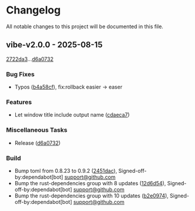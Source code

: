 # Changelog

All notable changes to this project will be documented in this file.

## vibe-v2.0.0 - 2025-08-15

[2722da3](2722da3f1311862bd23ee9f86efea1a99d942df8)...[d6a0732](d6a0732ccbe9ede24a725dd2ca4257fb2f7b03c6)

### Bug Fixes

- Typos ([b4a58cf](b4a58cfd3cff443494c6884da23e7d008cb2c7dd)), fix:rollback easier -> easer

### Features

- Let window title include output name ([cdaeca7](cdaeca77cc746d73e0e14f627cd1ab48bcd12b7f))

### Miscellaneous Tasks

- Release ([d6a0732](d6a0732ccbe9ede24a725dd2ca4257fb2f7b03c6))

### Build

- Bump toml from 0.8.23 to 0.9.2 ([2451dac](2451dac0c9127b17c01cca109d9f8c0f38d9b25c)), Signed-off-by:dependabot[bot] <support@github.com>
- Bump the rust-dependencies group with 8 updates ([12d6d54](12d6d5434f10e13b7ef0c5a04714ba3bc38648f7)), Signed-off-by:dependabot[bot] <support@github.com>
- Bump the rust-dependencies group with 10 updates ([b2e0974](b2e0974a54fd1ebc53b751c77e4e314d66b02770)), Signed-off-by:dependabot[bot] <support@github.com>

<!-- generated by git-cliff -->

